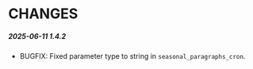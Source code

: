 # CHANGES

##### 2025-06-11 1.4.2

- BUGFIX: Fixed parameter type to string in `seasonal_paragraphs_cron`.
